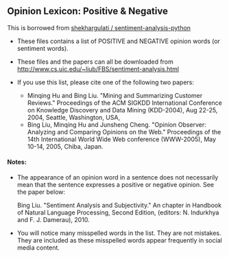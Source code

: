 ## Opinion Lexicon: Positive & Negative

This is borrowed from [shekhargulati
/
sentiment-analysis-python](https://github.com/shekhargulati/sentiment-analysis-python)

* These files contains a list of POSITIVE and NEGATIVE opinion words (or sentiment words).

* These files and the papers can all be downloaded from 
     http://www.cs.uic.edu/~liub/FBS/sentiment-analysis.html
 
* If you use this list, please cite one of the following two papers:
 
    * Minqing Hu and Bing Liu. "Mining and Summarizing Customer Reviews." 
        Proceedings of the ACM SIGKDD International Conference on Knowledge 
        Discovery and Data Mining (KDD-2004), Aug 22-25, 2004, Seattle, 
        Washington, USA, 
    * Bing Liu, Minqing Hu and Junsheng Cheng. "Opinion Observer: Analyzing 
        and Comparing Opinions on the Web." Proceedings of the 14th 
        International World Wide Web conference (WWW-2005), May 10-14, 
        2005, Chiba, Japan.
 
#### Notes:
  * The appearance of an opinion word in a sentence does not necessarily  
    mean that the sentence expresses a positive or negative opinion. 
    See the paper below:

    Bing Liu. "Sentiment Analysis and Subjectivity." An chapter in 
       Handbook of Natural Language Processing, Second Edition, 
       (editors: N. Indurkhya and F. J. Damerau), 2010.

  * You will notice many misspelled words in the list. They are not 
    mistakes. They are included as these misspelled words appear 
    frequently in social media content. 


